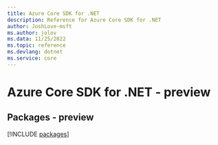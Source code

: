 ```yaml
---
title: Azure Core SDK for .NET
description: Reference for Azure Core SDK for .NET
author: JoshLove-msft
ms.author: jolov
ms.data: 11/25/2022
ms.topic: reference
ms.devlang: dotnet
ms.service: core
---
```

# Azure Core SDK for .NET - preview
## Packages - preview
[!INCLUDE [packages](core-index.md)]